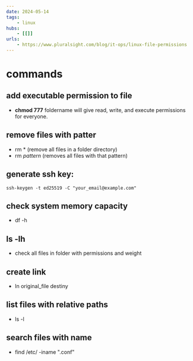 ```yaml
---
date: 2024-05-14
tags:  
    - linux 
hubs:
    - [[]]
urls:
    - https://www.pluralsight.com/blog/it-ops/linux-file-permissions
---
```


# commands

## add executable permission to file

- **chmod 777** foldername will give read, write, and execute permissions for everyone.


## remove files with patter
- rm * (remove all files in a folder directory)
- rm *pattern* (removes all files with that pattern)


## generate ssh key:
    ssh-keygen -t ed25519 -C "your_email@example.com"

## check system memory capacity
- df -h


## ls -lh
- check all files in folder with permissions and weight

## create link
- ln original_file destiny


## list files with relative paths
- ls -l

## search files with name
- find /etc/ -iname ".conf"
